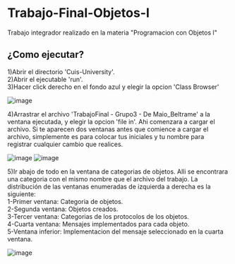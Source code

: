 # Trabajo-Final-Objetos-I
Trabajo integrador realizado en la materia "Programacion con Objetos l"

## ¿Como ejecutar?
1)Abrir el directorio 'Cuis-University'.
<br />
2)Abrir el ejecutable 'run'.
<br />
3)Hacer click derecho en el fondo azul y elegir la opcion 'Class Browser'

![image](https://user-images.githubusercontent.com/122990177/213215348-bba71888-11d8-4f70-9e32-5bf31ca1e27b.png)

4)Arrastrar el archivo 'TrabajoFinal - Grupo3 - De Maio_Beltrame' a la ventana ejecutada, y elegir la opcion 'file in'. Ahi comenzara a cargar el archivo. Si te aparecen dos ventanas antes que comience a cargar el archivo, simplemente es para colocar tus iniciales y tu nombre para registrar cualquier cambio que realices.

![image](https://user-images.githubusercontent.com/122990177/213216051-eafc58e6-9294-4893-9e9f-88e785e243a5.png)
![image](https://user-images.githubusercontent.com/122990177/213216745-6ba9aa59-8dd8-4fe9-9e89-1588460cff90.png)

5)Ir abajo de todo en la ventana de categorias de objetos. Alli se encontrara una categoria con el mismo nombre que el archivo del trabajo. La distribución de las ventanas enumeradas de izquierda a derecha es la siguiente:
<br />
1-Primer ventana: Categoria de objetos. <br />
2-Segunda ventana: Objetos creados. <br /> 
3-Tercer ventana: Categorias de los protocolos de los objetos. <br />
4-Cuarta ventana: Mensajes implementados para cada objeto. <br />
5-Ventana inferior: Implementacion del mensaje seleccionado en la cuarta ventana. <br />

![image](https://user-images.githubusercontent.com/122990177/213220206-63d1b9de-4217-43ba-ba04-83ad60e5f342.png)


